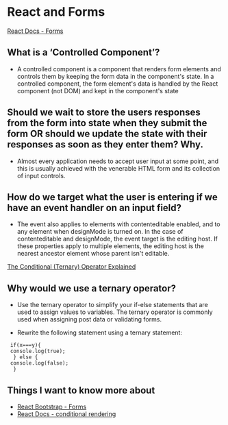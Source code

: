 #  React and Forms
[React Docs - Forms](https://reactjs.org/docs/forms.html)

## What is a ‘Controlled Component’?
- A controlled component is a component that renders form elements and controls them by keeping the form data in the component's state. In a controlled component, the form element's data is handled by the React component (not DOM) and kept in the component's state
## Should we wait to store the users responses from the form into state when they submit the form OR should we update the state with their responses as soon as they enter them? Why.
- Almost every application needs to accept user input at some point, and this is usually achieved with the venerable HTML form and its collection of input controls. 
## How do we target what the user is entering if we have an event handler on an input field?
- The event also applies to elements with contenteditable enabled, and to any element when designMode is turned on. In the case of contenteditable and designMode, the event target is the editing host. If these properties apply to multiple elements, the editing host is the nearest ancestor element whose parent isn't editable.


[The Conditional (Ternary) Operator Explained](https://codeburst.io/javascript-the-conditional-ternary-operator-explained-cac7218beeff)

## Why would we use a ternary operator?
- Use the ternary operator to simplify your if-else statements that are used to assign values to variables. The ternary operator is commonly used when assigning post data or validating forms.

- Rewrite the following statement using a ternary statement:
```
 if(x===y){
 console.log(true);
  } else {
 console.log(false);
  }

```



## Things I want to know more about
- [React Bootstrap - Forms](https://react-bootstrap.github.io/components/forms/)
- [React Docs - conditional rendering](https://reactjs.org/docs/conditional-rendering.html)

